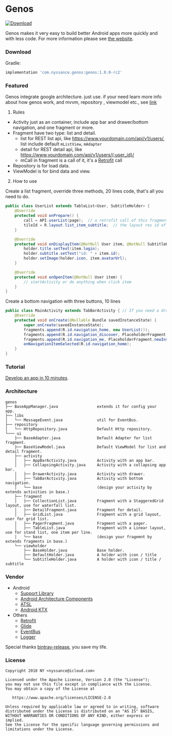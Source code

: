 # Genos
[ ![Download](https://api.bintray.com/packages/nyssance/maven/genos/images/download.svg) ](https://bintray.com/nyssance/maven/genos/_latestVersion)

Genos makes it very easy to build better Android apps more quickly and with less code.
For more information please see [the website][1].

### Download
Gradle:
```gradle
implementation 'com.nyssance.genos:genos:1.0.0-rc2'
```
### Featured
Genos integrate google architecture. just use. if your need learn more info about how genos work, and mvvm, repository , viewmodel etc., see [link](https://developer.android.com/topic/libraries/architecture/index.html)

1. Rules

- Activity just as an container, include app bar and drawer/bottom navigation, and one fragment or more.
- Fragment have two type: list and detail.
  - list for REST list api, like https://www.yourdomain.com/api/v1/users/, list include default `mListView`, `mAdapter`
  - detail for REST detail api, like https://www.yourdomain,com/api/v1/users/{:user_id}/
  - mCall in fragment is a call of it, it's a [Retrofit](http://square.github.io/retrofit/) call 
- Repository is for load data.
- ViewModel is for bind data and view.

2. How to use

Create a list fragment, override three methods, 20 lines code, that's all you need to do.
```java
public class UserList extends TableList<User, SubtitleHolder> {
    @Override
    protected void onPrepare() {
        call = API.userList(page);  // a retrofit call of this fragment.
        tileId = R.layout.list_item_subtitle;  // the layout res id of list item
    }

    @Override
    protected void onDisplayItem(@NotNull User item, @NotNull SubtitleHolder holder, int viewType) {
        holder.title.setText(item.login);
        holder.subtitle.setText("id: " + item.id);
        holder.setImage(holder.icon, item.avatarUrl);
    }

    @Override
    protected void onOpenItem(@NotNull User item) {
        // startActivity or do anything when click item
    }
}
```

Create a bottom navigation with three buttons, 10 lines
```java
public class MainActivity extends TabBarActivity { // If you need a drawer navigation, just use DrawerActivity
    @Override
    protected void onCreate(@Nullable Bundle savedInstanceState) {
        super.onCreate(savedInstanceState);
        fragments.append(R.id.navigation_home, new UserList());
        fragments.append(R.id.navigation_discover, PlaceholderFragment.newInstance(2));
        fragments.append(R.id.navigation_me, PlaceholderFragment.newInstance(3));
        onNavigationItemSelected(R.id.navigation_home);
    }
}
```

### Tutorial
[Develop an app in 10 minutes][1].

### Architecture
```
genos
├── BaseAppManager.java                 extends it for config your app.
├── libs
│   └── MessageEvent.java               util for EventBus.
├── repository
│   └── HttpRepository.java             Default Http repository.
└─── ui
    ├── BaseAdapter.java                Default Adapter for list fragment.
    ├── BaseViewModel.java              Default ViewModel for list and detail fragment.
    ├── activity
    │   ├── AppBarActivity.java         Activity with an app bar.
    │   ├── CollapsingActivity.java     Activity with a collapsing app bar.
    │   ├── DrawerActivity.java         Activity with drawer.
    │   ├── TabBarActivity.java         Activity with bottom navigation.
    │   └── base                        (design your activity by extends activities in base.)
    ├── fragment
    │   ├── CollectionList.java         Fragment with a StaggeredGrid layout, use for waterfall list.
    │   ├── DetailFragment.java         Fragment for detail.
    │   ├── GridList.java               Fragment with a grid layout, user for grid list.
    │   ├── PagerFragment.java          Fragment with a pager.
    │   ├── TableList.java              Fragment with a Linear layout, use for stand list, one item per line.
    │   └── base                        (design your fragemnt by extends fragments in base.)
    └── viewholder
        ├── BaseHolder.java             Base holder.
        ├── DefaultHolder.java          A holder with icon / title
        └── SubtitleHolder.java         A holder with icon / title / subtitle
```

### Vendor
* Android
  * [Support Library](https://developer.android.com/topic/libraries/support-library/index.html)
  * [Android Architecture Components](https://developer.android.com/topic/libraries/architecture/index.html)
  * [ATSL](https://developer.android.com/topic/libraries/testing-support-library/index.html)
  * [Android KTX](https://github.com/android/android-ktx)
* Others
  * [Retrofit](https://square.github.io/retrofit/)
  * [Glide](https://github.com/bumptech/glide)
  * [EventBus](https://github.com/greenrobot/EventBus)
  * [Logger](https://github.com/orhanobut/logger)

Special thanks [bintray-release](https://github.com/novoda/bintray-release), you save my life.

### License
    Copyright 2018 NY <nyssance@icloud.com>

    Licensed under the Apache License, Version 2.0 (the "License");
    you may not use this file except in compliance with the License.
    You may obtain a copy of the License at

       https://www.apache.org/licenses/LICENSE-2.0

    Unless required by applicable law or agreed to in writing, software
    distributed under the License is distributed on an "AS IS" BASIS,
    WITHOUT WARRANTIES OR CONDITIONS OF ANY KIND, either express or implied.
    See the License for the specific language governing permissions and
    limitations under the License.

[1]: https://nyssance.github.io/genos
[2]: https://search.maven.org/remote_content?g=com.nyssance.genos&a=genos&v=LATEST
[10]: https://developer.android.com/studio/projects/create-project.html
